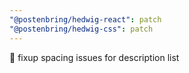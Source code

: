 ```yaml
---
"@postenbring/hedwig-react": patch
"@postenbring/hedwig-css": patch
---
```


:lipstick: fixup spacing issues for description list
